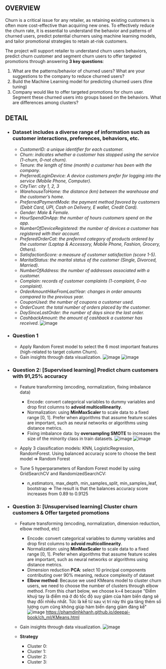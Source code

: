 ## OVERVIEW
Churn is a critical issue for any retailer, as retaining existing customers is often more cost-effective than acquiring new ones. 
To effectively reduce the churn rate, it is essential to understand the behavior and patterns of churned users, 
predict potential churners using machine learning models, and tailor promotional strategies to retain at-risk customers.

The project will support retailer to understand churn users behaviors, predict churn customer and segment churn users to offer targeted promotions through answering **3 key questions**:
1. What are the patterns/behavior of churned users? What are your suggestions to the company to reduce churned users?
2. Build the Machine Learning model for predicting churned users (fine tuning)
3. Company would like to offer targeted promotions for churn user. Segment these churned users into groups based on the behaviors. What are differences among clusters?

## DETAIL
- ### **Dataset** includes a diverse range of information such as customer interactions, preferences, behaviors, etc.
  + _CustomerID: a unique identifier for each customer._
  + _Churn: indicates whether a customer has stopped using the service (1-churn, 0-not churn)._
  + _Tenure: the length of time (month) a customer has been with the company._
  + _PreferredLoginDevice: A device customers prefer for logging into the service (Mobile Phone, Computer)._
  + _CityTier: city 1, 2, 3_
  + _WarehouseToHome: the distance (km) between the warehouse and the customer’s home._
  + _PreferredPaymentMode: the payment method favored by customers (Debit Card, UPI, Cash on Delivery, E wallet, Credit Card)._
  + _Gender: Male & Female._
  + _HourSpendOnApp: the number of hours customers spend on the app._
  + _NumberOfDeviceRegistered: the number of devices a customer has registered with their account._
  + _PreferedOrderCat: the preferred category of products ordered by the customer (Laptop & Accessory, Mobile Phone, Fashion, Grocery, Others)._
  + _SatisfactionScore: a measure of customer satisfaction (score 1-5)._
  + _MaritalStatus: the marital status of the customer (Single, Divorced, Married)._
  + _NumberOfAddress: the number of addresses associated with a customer._
  + _Complain: records of customer complaints (1-complaint, 0-no complaint)._
  + _OrderAmountHikeFromLastYear: changes in order amounts compared to the previous year._
  + _CouponUsed: the number of coupons a customer used._
  + _OrderCount: the total number of orders placed by the customer._
  + _DaySinceLastOrder: the number of days since the last order._
  + _CashbackAmount: the amount of cashback a customer has received._
  ![image](https://github.com/user-attachments/assets/c01fd2d4-5a1c-4400-be54-16039b3f6644)

- ### **Question 1**
  + Apply Random Forest model to select the 6 most important features (high-related to target column Churn).
  + Gain insights through data visualization.
    ![image](https://github.com/user-attachments/assets/e499f8fc-1127-41be-a3b5-7ec59ff2972e)
    ![image](https://github.com/user-attachments/assets/cc46db5c-a743-4806-ae4d-12dad8b31dd9)
    
- ### **Question 2: [Supervised learning] Predict churn customers with 91,25% accuracy**
  + Feature transforming (encoding, normalization, fixing imbalance data)
    + Encode: convert categorical variables to dummy variables and drop first columns to **advoid multicollinearity**.
    + Normalization: using **MinMaxScaler** to scale data to a fixed range [0, 1]. Prefer when algorithms that assume feature scales are important, such as neural networks or algorithms using distance metrics.
    + Fixing imbalance data: by **oversampling SMOTE** to increases the size of the minority class in train datasets.
      ![image](https://github.com/user-attachments/assets/5c827a59-6c7e-4a16-9054-290ee0abef69)
      ![image](https://github.com/user-attachments/assets/814153ff-ea0a-49cc-a3eb-2e3b27404b96)

  + Apply 3 classification models: KNN, LogisticRegression, RandomForest. Using balanced accuracy score to choose the best model => Random Forest
  + Tune 5 hyperparameters of Random Forest model by using GridSearchCV and RandomizedSearchCV:
    + n_estimators, max_depth, min_samples_split, min_samples_leaf, bootstrap
  => The result is that the balances accuracy score increases from 0.89 to 0.9125
 
- ### **Question 3: [Unsupervised learning] Cluster churn customers & Offer targeted promotions**
  + Feature transforming (encoding, normalization, dimension reduction, elbow method, etc)
    + Encode: convert categorical variables to dummy variables and drop first columns to **advoid multicollinearity**.
    + Normalization: using **MinMaxScaler** to scale data to a fixed range [0, 1]. Prefer when algorithms that assume feature scales are important, such as neural networks or algorithms using distance metrics.
    + Dimension reduction **PCA**: select 10 principal components contributing over 90% meaning, reduce complexity of dataset
    + **Elbow method**: Because we used KMeans model to cluster churn users, we need to choose the number of clusters through elbow method. From this chart below, we choose k=4 because "Điểm khuỷ tay là điểm mà ở đó tốc độ suy giảm của hàm biến dạng sẽ thay đổi nhiều nhất. Tức là kể từ sau vị trí này thì gia tăng thêm số lượng cụm cũng không giúp hàm biến dạng giảm đáng kể"
      ![image](https://github.com/user-attachments/assets/66c2e37c-cb75-4d51-8f9c-648b72c28319)
      https://phamdinhkhanh.github.io/deepai-book/ch_ml/KMeans.html
      
  + Gain insights through data visualization.
  ![image](https://github.com/user-attachments/assets/d2a7415c-4547-4fc0-80fe-2bc91b1099b3)

  + **Strategy**
    + Cluster 0:
    + Cluster 1:
    + Cluster 2:
    + Cluster 3:
